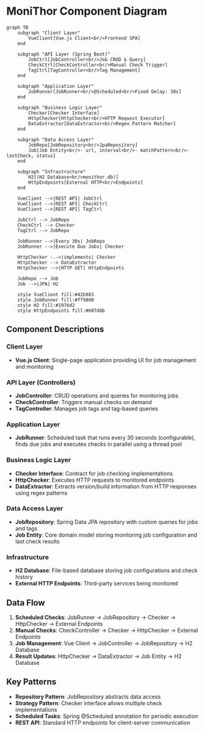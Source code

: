 # MoniThor Component Diagram

```mermaid
graph TB
    subgraph "Client Layer"
        VueClient[Vue.js Client<br/>Frontend SPA]
    end

    subgraph "API Layer (Spring Boot)"
        JobCtrl[JobController<br/>Job CRUD & Query]
        CheckCtrl[CheckController<br/>Manual Check Trigger]
        TagCtrl[TagController<br/>Tag Management]
    end

    subgraph "Application Layer"
        JobRunner[JobRunner<br/>@Scheduled<br/>Fixed Delay: 30s]
    end

    subgraph "Business Logic Layer"
        Checker[Checker Interface]
        HttpChecker[HttpChecker<br/>HTTP Request Executor]
        DataExtractor[DataExtractor<br/>Regex Pattern Matcher]
    end

    subgraph "Data Access Layer"
        JobRepo[JobRepository<br/>JpaRepository]
        Job[Job Entity<br/>- url, interval<br/>- matchPattern<br/>- lastCheck, status]
    end

    subgraph "Infrastructure"
        H2[(H2 Database<br/>monithor.db)]
        HttpEndpoints[External HTTP<br/>Endpoints]
    end

    VueClient -->|REST API| JobCtrl
    VueClient -->|REST API| CheckCtrl
    VueClient -->|REST API| TagCtrl

    JobCtrl --> JobRepo
    CheckCtrl --> Checker
    TagCtrl --> JobRepo

    JobRunner -->|Every 30s| JobRepo
    JobRunner -->|Execute Due Jobs| Checker

    HttpChecker -.->|implements| Checker
    HttpChecker --> DataExtractor
    HttpChecker -->|HTTP GET| HttpEndpoints

    JobRepo --> Job
    Job -->|JPA| H2

    style VueClient fill:#42b983
    style JobRunner fill:#ff9800
    style H2 fill:#1976d2
    style HttpEndpoints fill:#607d8b
```

## Component Descriptions

### Client Layer
- **Vue.js Client**: Single-page application providing UI for job management and monitoring

### API Layer (Controllers)
- **JobController**: CRUD operations and queries for monitoring jobs
- **CheckController**: Triggers manual checks on demand
- **TagController**: Manages job tags and tag-based queries

### Application Layer
- **JobRunner**: Scheduled task that runs every 30 seconds (configurable), finds due jobs and executes checks in parallel using a thread pool

### Business Logic Layer
- **Checker Interface**: Contract for job checking implementations
- **HttpChecker**: Executes HTTP requests to monitored endpoints
- **DataExtractor**: Extracts version/build information from HTTP responses using regex patterns

### Data Access Layer
- **JobRepository**: Spring Data JPA repository with custom queries for jobs and tags
- **Job Entity**: Core domain model storing monitoring job configuration and last check results

### Infrastructure
- **H2 Database**: File-based database storing job configurations and check history
- **External HTTP Endpoints**: Third-party services being monitored

## Data Flow

1. **Scheduled Checks**: JobRunner → JobRepository → Checker → HttpChecker → External Endpoints
2. **Manual Checks**: CheckController → Checker → HttpChecker → External Endpoints
3. **Job Management**: Vue Client → JobController → JobRepository → H2 Database
4. **Result Updates**: HttpChecker → DataExtractor → Job Entity → H2 Database

## Key Patterns

- **Repository Pattern**: JobRepository abstracts data access
- **Strategy Pattern**: Checker interface allows multiple check implementations
- **Scheduled Tasks**: Spring @Scheduled annotation for periodic execution
- **REST API**: Standard HTTP endpoints for client-server communication
